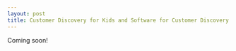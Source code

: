 ```yaml
---
layout: post
title: Customer Discovery for Kids and Software for Customer Discovery
---
```


Coming soon!
